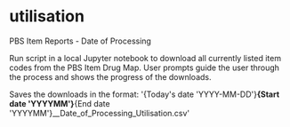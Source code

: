 # utilisation
PBS Item Reports - Date of Processing

Run script in a local Jupyter notebook to download all currently listed item codes from the PBS Item Drug Map.
User prompts guide the user through the process and shows the progress of the downloads.

Saves the downloads in the format:
'{Today's date 'YYYY-MM-DD'}__{Start date 'YYYYMM'}__{End date 'YYYYMM'}__Date_of_Processing_Utilisation.csv'
